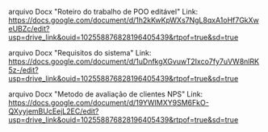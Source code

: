 arquivo Docx "Roteiro do trabalho de POO editável" Link:
https://docs.google.com/document/d/1h2kKwKpWXs7NgL8qxA1oHf7GkXweUBZc/edit?usp=drive_link&ouid=102558876828196405439&rtpof=true&sd=true

arquivo Docx "Requisitos do sistema" Link:
https://docs.google.com/document/d/1uDnfkgXGvuwT2Ixco7fy7uVW8nlRK5z-/edit?usp=drive_link&ouid=102558876828196405439&rtpof=true&sd=true

arquivo Docx "Metodo de avaliação de clientes NPS" Link:
https://docs.google.com/document/d/19YWIMXY9SM6FkO-QXyyjemBUcEejL2EC/edit?usp=drive_link&ouid=102558876828196405439&rtpof=true&sd=true
